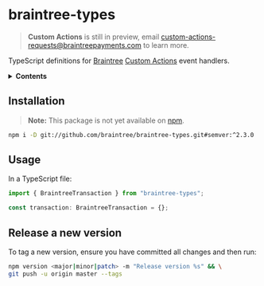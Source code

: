 # braintree-types

> **Custom Actions** is still in preview, email custom-actions-requests@braintreepayments.com to learn more.

TypeScript definitions for [Braintree](https://www.braintreepayments.com) [Custom Actions](https://github.com/braintree/custom-actions-docs) event handlers.

<details>
<summary><strong>Contents</strong></summary>

- [braintree-types](#braintree-types)
  - [Installation](#installation)
  - [Usage](#usage)
  - [Release a new version](#release-a-new-version)

</details>

## Installation

> **Note:** This package is not yet available on [npm](https://www.npmjs.com).

```sh
npm i -D git://github.com/braintree/braintree-types.git#semver:^2.3.0
```

## Usage

In a TypeScript file:

```js
import { BraintreeTransaction } from "braintree-types";

const transaction: BraintreeTransaction = {};
```

## Release a new version

To tag a new version, ensure you have committed all changes and then run:

```sh
npm version <major|minor|patch> -m "Release version %s" && \
git push -u origin master --tags
```
